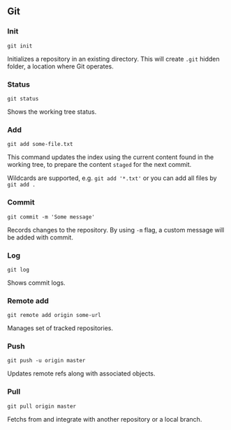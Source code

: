 ## Git

<!---
    // TODO: table of contents

    https://try.github.io/levels/1/challenges/10
-->

### Init

`git init`

Initializes a repository in an existing directory. This will create `.git` hidden folder, a location where Git operates.

### Status

`git status`

Shows the working tree status.

### Add

`git add some-file.txt`

This command updates the index using the current content found in the working tree, to prepare the content `staged` for the next commit.

Wildcards are supported, e.g. `git add '*.txt'` or you can add all files by `git add .`

### Commit

`git commit -m 'Some message'`

Records changes to the repository. By using `-m` flag, a custom message will be added with commit.

### Log

`git log`

Shows commit logs.

### Remote add

`git remote add origin some-url`

Manages set of tracked repositories.

### Push

`git push -u origin master`

Updates remote refs along with associated objects.

### Pull

`git pull origin master`

Fetchs from and integrate with another repository or a local branch.
